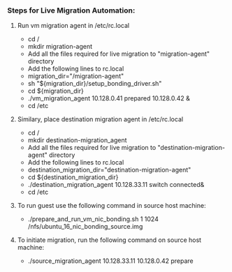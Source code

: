 ### Steps for Live Migration Automation:
1. Run vm migration agent in /etc/rc.local
   + cd /
   + mkdir migration-agent
   + Add all the files required for live migration to "migration-agent" directory
   + Add the following lines to rc.local
   + migration_dir="/migration-agent"
   + sh "${migration_dir}/setup_bonding_driver.sh"
   + cd ${migration_dir}
   + ./vm_migration_agent 10.128.0.41 prepared 10.128.0.42 &
   + cd /etc

2. Similary, place destination migration agent in /etc/rc.local
   + cd /
   + mkdir destination-migration_agent
   + Add all the files required for live migration to "destination-migration-agent" directory
   + Add the following lines to rc.local
   + destination_migration_dir="destination-migration-agent"
   + cd ${destination_migration_dir}
   + ./destination_migration_agent 10.128.33.11 switch connected&
   + cd /etc

3. To run guest use the following command in source host machine:
   + ./prepare_and_run_vm_nic_bonding.sh 1 1024 /nfs/ubuntu_16_nic_bonding_source.img

4. To initiate migration, run the following command on source host machine:
   + ./source_migration_agent 10.128.33.11 10.128.0.42 prepare
